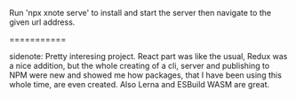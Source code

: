 Run 'npx xnote serve' to install and start the server then navigate to the given url address.

===========

sidenote: Pretty interesing project. React part was like the usual, Redux was a nice addition, but the whole creating of a cli, server and publishing to NPM were new and showed me how packages, that I have been using this whole time, are even created.
Also Lerna and ESBuild WASM are great. 
